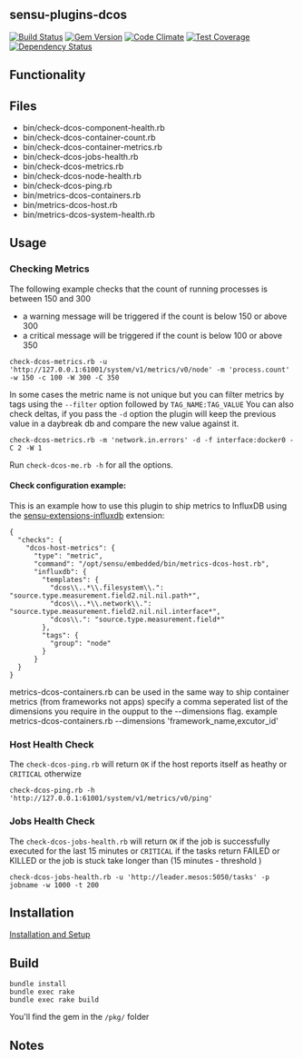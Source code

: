 ## sensu-plugins-dcos

[![Build Status](https://travis-ci.org/sensu-plugins/sensu-plugins-dcos.svg?branch=master)](https://travis-ci.org/sensu-plugins/sensu-plugins-dcos)
[![Gem Version](https://badge.fury.io/rb/sensu-plugins-dcos.svg)](http://badge.fury.io/rb/sensu-plugins-dcos)
[![Code Climate](https://codeclimate.com/github/sensu-plugins/sensu-plugins-dcos/badges/gpa.svg)](https://codeclimate.com/github/sensu-plugins/sensu-plugins-dcos)
[![Test Coverage](https://codeclimate.com/github/sensu-plugins/sensu-plugins-dcos/badges/coverage.svg)](https://codeclimate.com/github/sensu-plugins/sensu-plugins-dcos)
[![Dependency Status](https://gemnasium.com/sensu-plugins/sensu-plugins-dcos.svg)](https://gemnasium.com/sensu-plugins/sensu-plugins-dcos)

## Functionality

## Files
 * bin/check-dcos-component-health.rb
 * bin/check-dcos-container-count.rb
 * bin/check-dcos-container-metrics.rb
 * bin/check-dcos-jobs-health.rb
 * bin/check-dcos-metrics.rb
 * bin/check-dcos-node-health.rb
 * bin/check-dcos-ping.rb
 * bin/metrics-dcos-containers.rb
 * bin/metrics-dcos-host.rb
 * bin/metrics-dcos-system-health.rb

## Usage

### Checking Metrics

The following example checks that the count of running processes is between 150 and 300
 * a warning message will be triggered if the count is below 150 or above 300
 * a critical message will be triggered if the count is below 100 or above 350

```
check-dcos-metrics.rb -u 'http://127.0.0.1:61001/system/v1/metrics/v0/node' -m 'process.count' -w 150 -c 100 -W 300 -C 350
```

In some cases the metric name is not unique but you can filter metrics by tags using the `--filter` option followed by `TAG_NAME:TAG_VALUE`
You can also check deltas, if you pass the `-d` option the plugin will keep the previous value in a daybreak db and compare the new value against it.
```
check-dcos-metrics.rb -m 'network.in.errors' -d -f interface:docker0 -C 2 -W 1
```

Run `check-dcos-me.rb -h` for all the options.

#### Check configuration example:

This is an example how to use this plugin to ship metrics to InfluxDB using the [sensu-extensions-influxdb](https://github.com/sensu-extensions/sensu-extensions-influxdb) extension:
```
{
  "checks": {
    "dcos-host-metrics": {
      "type": "metric",
      "command": "/opt/sensu/embedded/bin/metrics-dcos-host.rb",
      "influxdb": {
        "templates": {
          "dcos\\..*\\.filesystem\\.": "source.type.measurement.field2.nil.nil.path*",
          "dcos\\..*\\.network\\.": "source.type.measurement.field2.nil.nil.interface*",
          "dcos\\.": "source.type.measurement.field*"
        },
        "tags": {
          "group": "node"
        }
      }
  }
}
```

metrics-dcos-containers.rb can be used in the same way to ship container metrics (from frameworks not apps) specify a comma seperated list of the dimensions you require in the oupput to the --dimensions flag. example metrics-dcos-containers.rb --dimensions 'framework_name,excutor_id'  


### Host Health Check

The `check-dcos-ping.rb` will return `OK` if the host reports itself as heathy or `CRITICAL` otherwize
```
check-dcos-ping.rb -h 'http://127.0.0.1:61001/system/v1/metrics/v0/ping'
```

### Jobs Health Check

The `check-dcos-jobs-health.rb` will return `OK` if the job is successfully executed for the last 15 minutes or `CRITICAL` if the tasks return FAILED or KILLED or the job is stuck take longer than (15 minutes - threshold )
```
check-dcos-jobs-health.rb -u 'http://leader.mesos:5050/tasks' -p jobname -w 1000 -t 200 
```

## Installation

[Installation and Setup](http://sensu-plugins.io/docs/installation_instructions.html)

## Build
```
bundle install
bundle exec rake
bundle exec rake build
```
You'll find the gem in the `/pkg/` folder

## Notes
